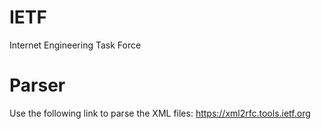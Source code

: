 # IETF
Internet Engineering Task Force

# Parser
Use the following link to parse the XML files:
https://xml2rfc.tools.ietf.org 
